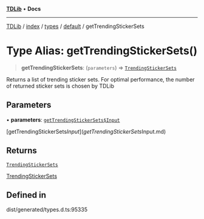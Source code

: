 [**TDLib**](../../../../../../README.md) • **Docs**

***

[TDLib](../../../../../../modules.md) / [index](../../../../../README.md) / [types](../../../README.md) / [default](../README.md) / getTrendingStickerSets

# Type Alias: getTrendingStickerSets()

> **getTrendingStickerSets**: (`parameters`) => [`TrendingStickerSets`](TrendingStickerSets-1.md)

Returns a list of trending sticker sets. For optimal performance, the number of returned sticker sets is chosen by TDLib

## Parameters

• **parameters**: [`getTrendingStickerSets$Input`](getTrendingStickerSets$Input.md)

[getTrendingStickerSets$Input](getTrendingStickerSets$Input.md)

## Returns

[`TrendingStickerSets`](TrendingStickerSets-1.md)

[TrendingStickerSets](TrendingStickerSets-1.md)

## Defined in

dist/generated/types.d.ts:95335
